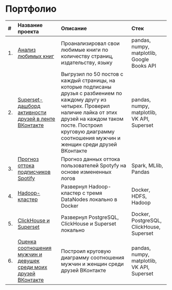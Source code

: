 # Портфолио

|**#** |**Название проекта** |**Описание** |**Стек**|
| :--- | :---                | :---        | :---   |
| 1.   | [Анализ любимых книг]() | Проанализировал свои любимые книги по количеству страниц, издательству, языку | pandas, numpy, matplotlib, Google Books API |
| 2.   | [Superset-дашборд активности друзей в ленте ВКонтакте](https://github.com/zinoviev-tech/superset-vk) | Выгрузил по 50 постов с каждый страницы, на которые подписаны друзья с разбиением по каждому другу из четырех. Проверил наличие лайка от этих друзей на каждом таком посте. Построил круговую диаграмму соотношения мужчин и женщин среди друзей ВКонтакте | pandas, numpy, matplotlib, VK API, Superset |
| 3.   | [Прогноз оттока подписчиков Spotify](https://github.com/zinoviev-tech/spotify-churn) | Прогноз данных оттока пользователей Spotyfy на основе измененных логов | Spark, MLlib, Pandas |
| 4.   | [Hadoop-кластер](https://github.com/zinoviev-tech/HDFS-Cluster) | Развернул Hadoop-кластер с тремя DataNodes локально в Docker | Docker, HDFS, Hadoop |
| 5.   | [ClickHouse и Superset]() | Развернул PostgreSQL, ClickHouse и Superset локально| Docker, PostgreSQL, ClickHouse, Superset |
| 6.   | [Оценка соотношения мужчин и девушек среди моих друзей ВКонтакте](https://github.com/zinoviev-tech/superset-vk) | Построил круговую диаграмму соотношения мужчин и женщин среди друзей ВКонтакте | pandas, numpy, matplotlib, VK API, Superset |

